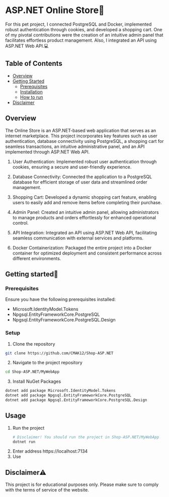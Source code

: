 # ASP.NET Online Store🏬
For this pet project, I connected PostgreSQL and Docker, implemented robust authentication through cookies, and developed a shopping cart. One of my pivotal contributions were the creation of an intuitive admin panel that facilitates effortless product management. Also, I integrated an API using ASP.NET Web API.💻

## Table of Contents
- [Overview](#overview)
- [Getting Started](#getting-started)
  - [Prerequisites](#prerequisites)
  - [Installation](#installation)
  - [How to run](#how-to-run)
- [Disclaimer](#disclaimer-⚠️)

## Overview
The Online Store is an ASP.NET-based web application that serves as an internet marketplace. This project incorporates key features such as user authentication, database connectivity using PostgreSQL, a shopping cart for seamless transactions, an intuitive administrative panel, and an API implemented through ASP.NET Web API.

1. User Authentication:
    Implemented robust user authentication through cookies, ensuring a secure and user-friendly experience.

2. Database Connectivity:
    Connected the application to a PostgreSQL database for efficient storage of user data and streamlined order management.

3. Shopping Cart:
    Developed a dynamic shopping cart feature, enabling users to easily add and remove items before completing their purchase.

4. Admin Panel:
    Created an intuitive admin panel, allowing administrators to manage products and orders effortlessly for enhanced operational control.

5. API Integration:
    Integrated an API using ASP.NET Web API, facilitating seamless communication with external services and platforms.

6.    Docker Containerization:
Packaged the entire project into a Docker container for optimized deployment and consistent performance across different environments.

## Getting started🚀

### Prerequisites
Ensure you have the following prerequisites installed:

* Microsoft.IdentityModel.Tokens
* Npgsql.EntityFrameworkCore.PostgreSQL
* Npgsql.EntityFrameworkCore.PostgreSQL.Design

### Setup
1. Clone the repository
```bash
git clone https://github.com/CMAK12/Shop-ASP.NET
```
2. Navigate to the project repository
```bash
cd Shop-ASP.NET/MyWebApp
```
3. Install NuGet Packages
```bash
dotnet add package Microsoft.IdentityModel.Tokens
dotnet add package Npgsql.EntityFrameworkCore.PostgreSQL
dotnet add package Npgsql.EntityFrameworkCore.PostgreSQL.Design
```

## Usage

1. Run the project
    ```bash
    # Disclaimer! You should run the project in Shop-ASP.NET/MyWebApp
    dotnet run
    ```
2. Enter address https://localhost:7134
3. Use

## Disclaimer⚠️

This project is for educational purposes only. Please make sure to comply with the terms of service of the website.